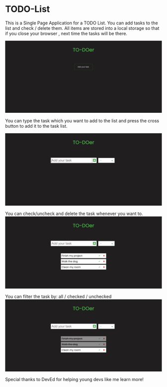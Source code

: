 # TODO-List
This is a Single Page Application for a TODO List. You can add tasks to the list and check / delete them. All items are stored into a local storage so that if you close your browser , next time the tasks will be there.

<img src="gifs/todo2.1.gif">

You can type the task which you want to add to the list and press the cross button to add it to the task list.

<img src="gifs/add-items2.1.gif">

You can check/uncheck and delete the task whenever you want to.
<img src="gifs/check 2.1.gif">

You can filter the task by: all / checked / unchecked
<img src="gifs/filter2.1.gif">


Special thanks to DevEd for helping young devs like me learn more!
